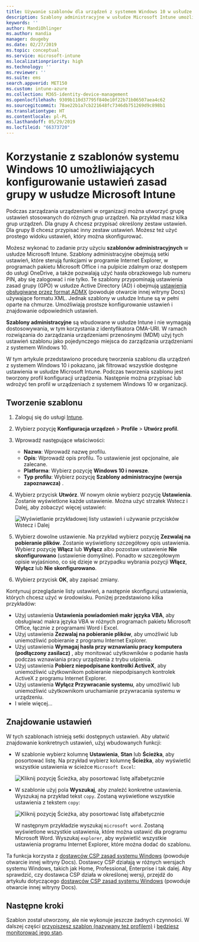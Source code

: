 ```yaml
---
title: Używanie szablonów dla urządzeń z systemem Windows 10 w usłudze Microsoft Intune — Azure | Microsoft Docs
description: Szablony administracyjne w usłudze Microsoft Intune umożliwiają tworzenie grup ustawień dla urządzeń z systemem Windows 10. Użyj tych ustawień w profilu konfiguracji urządzenia, aby sterować programami pakietu Office, zabezpieczać funkcje w programie Internet Explorer, kontrolować dostęp do usługi OneDrive, korzystać z funkcji pulpitu zdalnego, włączać autoodtwarzanie, konfigurować ustawienia zarządzania energią, używać drukowania HTTP, używać różnych opcji logowania użytkowników oraz sterować rozmiarem dziennika zdarzeń.
keywords: ''
author: MandiOhlinger
ms.author: mandia
manager: dougeby
ms.date: 02/27/2019
ms.topic: conceptual
ms.service: microsoft-intune
ms.localizationpriority: high
ms.technology: ''
ms.reviewer: ''
ms.suite: ems
search.appverid: MET150
ms.custom: intune-azure
ms.collection: M365-identity-device-management
ms.openlocfilehash: 9309b110d37795f840e10f22b71b06507aea4c62
ms.sourcegitcommit: 78ae22b1a7cb221648fc7346db751269d9c898b1
ms.translationtype: HT
ms.contentlocale: pl-PL
ms.lasthandoff: 05/29/2019
ms.locfileid: "66373720"
---
```

# <a name="use-windows-10-templates-to-configure-group-policy-settings-in-microsoft-intune"></a>Korzystanie z szablonów systemu Windows 10 umożliwiających konfigurowanie ustawień zasad grupy w usłudze Microsoft Intune

Podczas zarządzania urządzeniami w organizacji można utworzyć grupę ustawień stosowanych do różnych grup urządzeń. Na przykład masz kilka grup urządzeń. Dla grupy A chcesz przypisać określony zestaw ustawień. Dla grupy B chcesz przypisać inny zestaw ustawień. Możesz też użyć prostego widoku ustawień, który można skonfigurować.

Możesz wykonać to zadanie przy użyciu **szablonów administracyjnych** w usłudze Microsoft Intune. Szablony administracyjne obejmują setki ustawień, które sterują funkcjami w programie Internet Explorer, w programach pakietu Microsoft Office i na pulpicie zdalnym oraz dostępem do usługi OneDrive, a także pozwalają użyć hasła obrazkowego lub numeru PIN, aby się zalogować i nie tylko. Te szablony przypominają ustawienia zasad grupy (GPO) w usłudze Active Directory (AD) i obejmują [ustawienia obsługiwane przez format ADMX](https://docs.microsoft.com/windows/client-management/mdm/understanding-admx-backed-policies) (powoduje otwarcie innej witryny Docs) używające formatu XML. Jednak szablony w usłudze Intune są w pełni oparte na chmurze. Umożliwiają prostsze konfigurowanie ustawień i znajdowanie odpowiednich ustawień.

**Szablony administracyjne** są wbudowane w usłudze Intune i nie wymagają dostosowywania, w tym korzystania z identyfikatora OMA-URI. W ramach rozwiązania do zarządzania urządzeniami przenośnymi (MDM) użyj tych ustawień szablonu jako pojedynczego miejsca do zarządzania urządzeniami z systemem Windows 10.

W tym artykule przedstawiono procedurę tworzenia szablonu dla urządzeń z systemem Windows 10 i pokazano, jak filtrować wszystkie dostępne ustawienia w usłudze Microsoft Intune. Podczas tworzenia szablonu jest tworzony profil konfiguracji urządzenia. Następnie można przypisać lub wdrożyć ten profil w urządzeniach z systemem Windows 10 w organizacji.

## <a name="create-a-template"></a>Tworzenie szablonu

1. Zaloguj się do usługi [Intune](https://go.microsoft.com/fwlink/?linkid=2090973).
2. Wybierz pozycję **Konfiguracja urządzeń** > **Profile** > **Utwórz profil**.
3. Wprowadź następujące właściwości:

    - **Nazwa**: Wprowadź nazwę profilu.
    - **Opis**: Wprowadź opis profilu. To ustawienie jest opcjonalne, ale zalecane.
    - **Platforma**: Wybierz pozycję **Windows 10 i nowsze**.
    - **Typ profilu**: Wybierz pozycję **Szablony administracyjne (wersja zapoznawcza)** .

4. Wybierz przycisk **Utwórz**. W nowym oknie wybierz pozycję **Ustawienia**. Zostanie wyświetlone każde ustawienie. Można użyć strzałek Wstecz i Dalej, aby zobaczyć więcej ustawień:

    ![Wyświetlanie przykładowej listy ustawień i używanie przycisków Wstecz i Dalej](./media/administrative-templates-windows/sample-settings-list-next-page.png)

5. Wybierz dowolne ustawienie. Na przykład wybierz pozycję **Zezwalaj na pobieranie plików**. Zostanie wyświetlony szczegółowy opis ustawienia. Wybierz pozycję **Włącz** lub **Wyłącz** albo pozostaw ustawienie **Nie skonfigurowano** (ustawienie domyślne). Ponadto w szczegółowym opisie wyjaśniono, co się dzieje w przypadku wybrania pozycji **Włącz**, **Wyłącz** lub **Nie skonfigurowano**.
6. Wybierz przycisk **OK**, aby zapisać zmiany.

Kontynuuj przeglądanie listy ustawień, a następnie skonfiguruj ustawienia, których chcesz użyć w środowisku. Poniżej przedstawiono kilka przykładów:

- Użyj ustawienia **Ustawienia powiadomień makr języka VBA**, aby obsługiwać makra języka VBA w różnych programach pakietu Microsoft Office, łącznie z programami Word i Excel.
- Użyj ustawienia **Zezwalaj na pobieranie plików**, aby umożliwić lub uniemożliwić pobieranie z programu Internet Explorer.
- Użyj ustawienia **Wymagaj hasła przy wznawianiu pracy komputera (podłączony zasilacz)** , aby monitować użytkowników o podanie hasła podczas wznawiania pracy urządzenia z trybu uśpienia.
- Użyj ustawienia **Pobierz niepodpisane kontrolki ActiveX**, aby uniemożliwić użytkownikom pobieranie niepodpisanych kontrolek ActiveX z programu Internet Explorer.
- Użyj ustawienia **Wyłącz Przywracanie systemu**, aby umożliwić lub uniemożliwić użytkownikom uruchamianie przywracania systemu w urządzeniu.
- I wiele więcej...

## <a name="find-some-settings"></a>Znajdowanie ustawień

W tych szablonach istnieją setki dostępnych ustawień. Aby ułatwić znajdowanie konkretnych ustawień, użyj wbudowanych funkcji:

- W szablonie wybierz kolumnę **Ustawienia**, **Stan** lub **Ścieżka**, aby posortować listę. Na przykład wybierz kolumnę **Ścieżka**, aby wyświetlić wszystkie ustawienia w ścieżce `Microsoft Excel`:

  ![Kliknij pozycję Ścieżka, aby posortować listę alfabetycznie](./media/administrative-templates-windows/path-filter-shows-excel-options.png)

- W szablonie użyj pola **Wyszukaj**, aby znaleźć konkretne ustawienia. Wyszukaj na przykład tekst `copy`. Zostaną wyświetlone wszystkie ustawienia z tekstem `copy`:

  ![Kliknij pozycję Ścieżka, aby posortować listę alfabetycznie](./media/administrative-templates-windows/search-copy-settings.png)

  W następnym przykładzie wyszukaj `microsoft word`. Zostaną wyświetlone wszystkie ustawienia, które można ustawić dla programu Microsoft Word. Wyszukaj `explorer`, aby wyświetlić wszystkie ustawienia programu Internet Explorer, które można dodać do szablonu.

Ta funkcja korzysta z [dostawców CSP zasad systemu Windows](https://docs.microsoft.com/windows/client-management/mdm/policy-configuration-service-provider#admx-backed-policies) (powoduje otwarcie innej witryny Docs). Dostawcy CSP działają w różnych wersjach systemu Windows, takich jak Home, Professional, Enterprise i tak dalej. Aby sprawdzić, czy dostawca CSP działa w określonej wersji, przejdź do artykułu dotyczącego [dostawców CSP zasad systemu Windows](https://docs.microsoft.com/windows/client-management/mdm/policy-configuration-service-provider#admx-backed-policies) (powoduje otwarcie innej witryny Docs).

## <a name="next-steps"></a>Następne kroki

Szablon został utworzony, ale nie wykonuje jeszcze żadnych czynności. W dalszej części [przypiszesz szablon (nazywany też profilem)](device-profile-assign.md) i [będziesz monitorować jego stan](device-profile-monitor.md).
